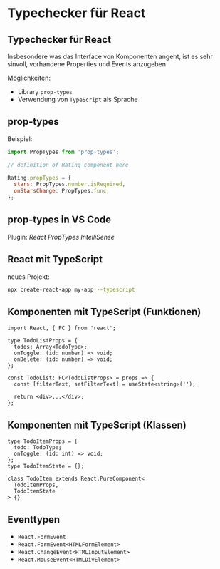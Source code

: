 # Typechecker für React

## Typechecker für React

Insbesondere was das Interface von Komponenten angeht, ist es sehr sinvoll, vorhandene Properties und Events anzugeben

Möglichkeiten:

- Library `prop-types`
- Verwendung von `TypeScript` als Sprache

## prop-types

Beispiel:

```js
import PropTypes from 'prop-types';

// definition of Rating component here

Rating.propTypes = {
  stars: PropTypes.number.isRequired,
  onStarsChange: PropTypes.func,
};
```

## prop-types in VS Code

Plugin: _React PropTypes IntelliSense_

## React mit TypeScript

neues Projekt:

```bash
npx create-react-app my-app --typescript
```

## Komponenten mit TypeScript (Funktionen)

```tsx
import React, { FC } from 'react';

type TodoListProps = {
  todos: Array<TodoType>;
  onToggle: (id: number) => void;
  onDelete: (id: number) => void;
};

const TodoList: FC<TodoListProps> = props => {
  const [filterText, setFilterText] = useState<string>('');

  return <div>...</div>;
};
```

## Komponenten mit TypeScript (Klassen)

```tsx
type TodoItemProps = {
  todo: TodoType;
  onToggle: (id: int) => void;
};
type TodoItemState = {};
```

```tsx
class TodoItem extends React.PureComponent<
  TodoItemProps,
  TodoItemState
> {}
```

## Eventtypen

- `React.FormEvent`
- `React.FormEvent<HTMLFormElement>`
- `React.ChangeEvent<HTMLInputElement>`
- `React.MouseEvent<HTMLDivElement>`

